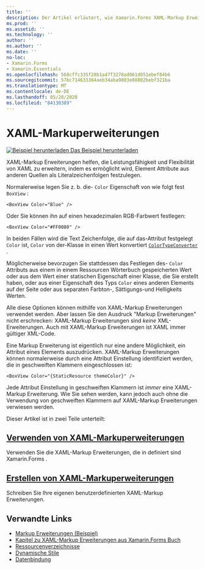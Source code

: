 ```yaml
---
title: ''
description: Der Artikel erläutert, wie Xamarin.Forms XAML-Markup Erweiterungen verwendet werden, um die Leistungsfähigkeit und Flexibilität von XAML zu erweitern, indem Element Attribute aus anderen Quellen als Literalzeichenfolgen festgelegt werden können.
ms.prod: ''
ms.assetid: ''
ms.technology: ''
author: ''
ms.author: ''
ms.date: ''
no-loc:
- Xamarin.Forms
- Xamarin.Essentials
ms.openlocfilehash: 568cffc335f28b1a47f3278ad061d851ebef84b6
ms.sourcegitcommit: 57bc714633364aeb34aba9803e88802bebf321ba
ms.translationtype: MT
ms.contentlocale: de-DE
ms.lasthandoff: 05/28/2020
ms.locfileid: "84130389"
---
```

# <a name="xaml-markup-extensions"></a>XAML-Markuperweiterungen

[![Beispiel herunterladen](~/media/shared/download.png) Das Beispiel herunterladen](https://docs.microsoft.com/samples/xamarin/xamarin-forms-samples/xaml-markupextensions)

XAML-Markup Erweiterungen helfen, die Leistungsfähigkeit und Flexibilität von XAML zu erweitern, indem es ermöglicht wird, Element Attribute aus anderen Quellen als Literalzeichenfolgen festzulegen.

Normalerweise legen Sie z. b. die- `Color` Eigenschaft von wie folgt fest `BoxView` :

```xaml
<BoxView Color="Blue" />
```

Oder Sie können ihn auf einen hexadezimalen RGB-Farbwert festlegen:

```xaml
<BoxView Color="#FF0080" />
```

In beiden Fällen wird die Text Zeichenfolge, die auf das-Attribut festgelegt `Color` ist, `Color` von der-Klasse in einen Wert konvertiert [`ColorTypeConverter`](xref:Xamarin.Forms.ColorTypeConverter) .

Möglicherweise bevorzugen Sie stattdessen das Festlegen des- `Color` Attributs aus einem in einem Ressourcen Wörterbuch gespeicherten Wert oder aus dem Wert einer statischen Eigenschaft einer Klasse, die Sie erstellt haben, oder aus einer Eigenschaft des Typs `Color` eines anderen Elements auf der Seite oder aus separaten Farbton-, Sättigungs-und Helligkeits Werten.

Alle diese Optionen können mithilfe von XAML-Markup Erweiterungen verwendet werden. Aber lassen Sie den Ausdruck "Markup Erweiterungen" nicht erschrecken: XAML-Markup Erweiterungen sind *keine* XML-Erweiterungen. Auch mit XAML-Markup Erweiterungen ist XAML immer gültiger XML-Code.

Eine Markup Erweiterung ist eigentlich nur eine andere Möglichkeit, ein Attribut eines Elements auszudrücken. XAML-Markup Erweiterungen können normalerweise durch eine Attribut Einstellung identifiziert werden, die in geschweiften Klammern eingeschlossen ist:

```xaml
<BoxView Color="{StaticResource themeColor}" />
```

Jede Attribut Einstellung in geschweiften Klammern ist *immer* eine XAML-Markup Erweiterung. Wie Sie sehen werden, kann jedoch auch ohne die Verwendung von geschweiften Klammern auf XAML-Markup Erweiterungen verwiesen werden.

Dieser Artikel ist in zwei Teile unterteilt:

## <a name="consuming-xaml-markup-extensions"></a>[Verwenden von XAML-Markuperweiterungen](consuming.md)  

Verwenden Sie die XAML-Markup Erweiterungen, die in definiert sind Xamarin.Forms .

## <a name="creating-xaml-markup-extensions"></a>[Erstellen von XAML-Markuperweiterungen](creating.md)

Schreiben Sie Ihre eigenen benutzerdefinierten XAML-Markup Erweiterungen.

## <a name="related-links"></a>Verwandte Links

- [Markup Erweiterungen (Beispiel)](https://docs.microsoft.com/samples/xamarin/xamarin-forms-samples/xaml-markupextensions)
- [Kapitel zu XAML-Markup Erweiterungen aus Xamarin.Forms Buch](~/xamarin-forms/creating-mobile-apps-xamarin-forms/summaries/chapter10.md)
- [Ressourcenverzeichnisse](~/xamarin-forms/xaml/resource-dictionaries.md)
- [Dynamische Stile](~/xamarin-forms/user-interface/styles/dynamic.md)
- [Datenbindung](~/xamarin-forms/app-fundamentals/data-binding/index.md)

